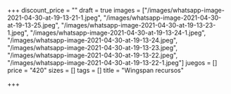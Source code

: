 +++
discount_price = ""
draft = true
images = ["/images/whatsapp-image-2021-04-30-at-19-13-21-1.jpeg", "/images/whatsapp-image-2021-04-30-at-19-13-25.jpeg", "/images/whatsapp-image-2021-04-30-at-19-13-23-1.jpeg", "/images/whatsapp-image-2021-04-30-at-19-13-24-1.jpeg", "/images/whatsapp-image-2021-04-30-at-19-13-24.jpeg", "/images/whatsapp-image-2021-04-30-at-19-13-23.jpeg", "/images/whatsapp-image-2021-04-30-at-19-13-22.jpeg", "/images/whatsapp-image-2021-04-30-at-19-13-22-1.jpeg"]
juegos = []
price = "420"
sizes = []
tags = []
title = "Wingspan recursos"

+++
